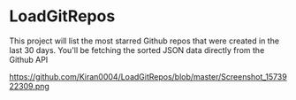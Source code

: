 # LoadGitRepos

This project will list the most starred Github repos that were created in the last 30 days. 
You'll be fetching the sorted JSON data directly from the Github API

  https://github.com/Kiran0004/LoadGitRepos/blob/master/Screenshot_1573922309.png
